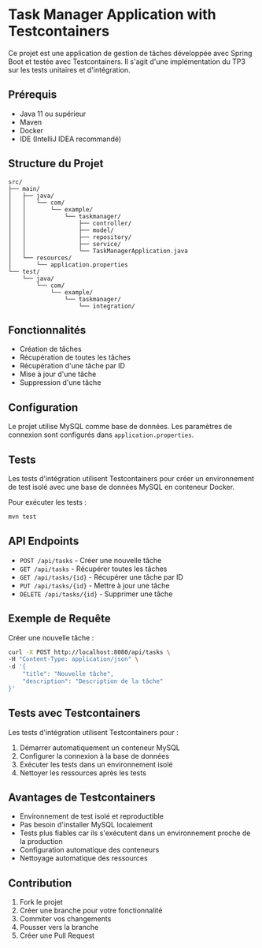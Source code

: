 # Task Manager Application with Testcontainers

Ce projet est une application de gestion de tâches développée avec Spring Boot et testée avec Testcontainers. Il s'agit d'une implémentation du TP3 sur les tests unitaires et d'intégration.

## Prérequis

- Java 11 ou supérieur
- Maven
- Docker
- IDE (IntelliJ IDEA recommandé)

## Structure du Projet

```
src/
├── main/
│   ├── java/
│   │   └── com/
│   │       └── example/
│   │           └── taskmanager/
│   │               ├── controller/
│   │               ├── model/
│   │               ├── repository/
│   │               ├── service/
│   │               └── TaskManagerApplication.java
│   └── resources/
│       └── application.properties
└── test/
    └── java/
        └── com/
            └── example/
                └── taskmanager/
                    └── integration/
```

## Fonctionnalités

- Création de tâches
- Récupération de toutes les tâches
- Récupération d'une tâche par ID
- Mise à jour d'une tâche
- Suppression d'une tâche

## Configuration

Le projet utilise MySQL comme base de données. Les paramètres de connexion sont configurés dans `application.properties`.

## Tests

Les tests d'intégration utilisent Testcontainers pour créer un environnement de test isolé avec une base de données MySQL en conteneur Docker.

Pour exécuter les tests :

```bash
mvn test
```

## API Endpoints

- `POST /api/tasks` - Créer une nouvelle tâche
- `GET /api/tasks` - Récupérer toutes les tâches
- `GET /api/tasks/{id}` - Récupérer une tâche par ID
- `PUT /api/tasks/{id}` - Mettre à jour une tâche
- `DELETE /api/tasks/{id}` - Supprimer une tâche

## Exemple de Requête

Créer une nouvelle tâche :

```bash
curl -X POST http://localhost:8080/api/tasks \
-H "Content-Type: application/json" \
-d '{
    "title": "Nouvelle tâche",
    "description": "Description de la tâche"
}'
```

## Tests avec Testcontainers

Les tests d'intégration utilisent Testcontainers pour :
1. Démarrer automatiquement un conteneur MySQL
2. Configurer la connexion à la base de données
3. Exécuter les tests dans un environnement isolé
4. Nettoyer les ressources après les tests

## Avantages de Testcontainers

- Environnement de test isolé et reproductible
- Pas besoin d'installer MySQL localement
- Tests plus fiables car ils s'exécutent dans un environnement proche de la production
- Configuration automatique des conteneurs
- Nettoyage automatique des ressources

## Contribution

1. Fork le projet
2. Créer une branche pour votre fonctionnalité
3. Commiter vos changements
4. Pousser vers la branche
5. Créer une Pull Request 